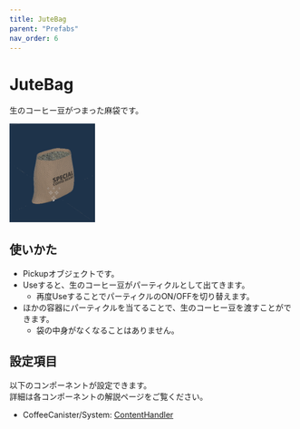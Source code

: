 ```yaml
---
title: JuteBag
parent: "Prefabs"
nav_order: 6
---
```


# JuteBag

生のコーヒー豆がつまった麻袋です。

<img src="/assets/images/prefabs/JuteBag.png" width="30%" alt="picture of jute bag.">


## 使いかた

- Pickupオブジェクトです。
- Useすると、生のコーヒー豆がパーティクルとして出てきます。
  - 再度UseすることでパーティクルのON/OFFを切り替えます。
- ほかの容器にパーティクルを当てることで、生のコーヒー豆を渡すことができます。
  - 袋の中身がなくなることはありません。


## 設定項目

以下のコンポーネントが設定できます。  
詳細は各コンポーネントの解説ページをご覧ください。

- CoffeeCanister/System: [ContentHandler]



[ContentHandler]: /docs/udon/ContentHandler

